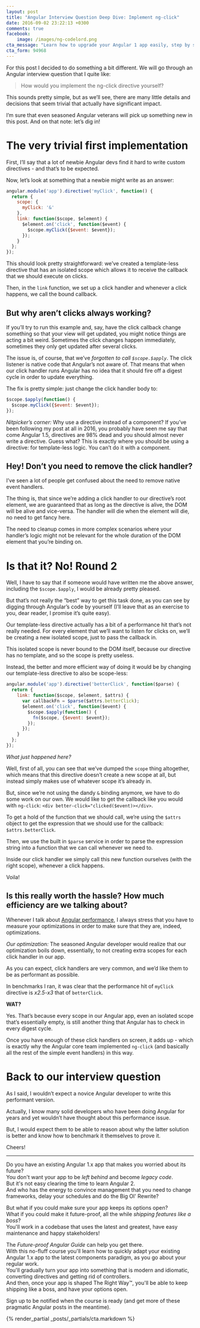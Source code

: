```yaml
---
layout: post
title: "Angular Interview Question Deep Dive: Implement ng-click"
date: 2016-09-02 23:22:13 +0300
comments: true
facebook:
    image: /images/ng-codelord.png
cta_message: "Learn how to upgrade your Angular 1 app easily, step by step!"
cta_form: 94968
---
```


For this post I decided to do something a bit different.
We will go through an Angular interview question that I quite like:

> How would you implement the ng-click directive yourself?

This sounds pretty simple, but as we’ll see, there are many little details and decisions that seem trivial that actually have significant impact.

I’m sure that even seasoned Angular veterans will pick up something new in this post.
And on that note: let’s dig in!

# The very trivial first implementation

First, I’ll say that a lot of newbie Angular devs find it hard to write custom directives - and that’s to be expected.

Now, let’s look at something that a newbie might write as an answer:

```javascript
angular.module('app').directive('myClick', function() {
  return {
    scope: {
      myClick: '&'
    },
    link: function($scope, $element) {
      $element.on('click', function($event) {
        $scope.myClick({$event: $event});
      });
    }
  };
});
```

This should look pretty straightforward: we’ve created a template-less directive that has an isolated scope which allows it to receive the callback that we should execute on clicks.

Then, in the `link` function, we set up a click handler and whenever a click happens, we call the bound callback.

## But why aren’t clicks always working?

If you’ll try to run this example and, say, have the click callback change something so that your view will get updated, you might notice things are acting a bit weird.
Sometimes the click changes happen immediately, sometimes they only get updated after several clicks.

The issue is, of course, that we’ve *forgotten to call `$scope.$apply`*.
The click listener is native code that Angular’s not aware of.
That means that when our click handler runs Angular has no idea that it should fire off a digest cycle in order to update everything.

The fix is pretty simple: just change the click handler body to:

```javascript
$scope.$apply(function() {
  $scope.myClick({$event: $event});
});
```

*Nitpicker’s corner:* Why use a directive instead of a component?
If you’ve been following my post at all in 2016, you probably have seen me say that come Angular 1.5, directives are 98% dead and you should almost never write a directive.
Guess what?
This is exactly where you should be using a directive: for template-less logic.
You can’t do it with a component.

## Hey! Don’t you need to remove the click handler?

I’ve seen a lot of people get confused about the need to remove native event handlers.

The thing is, that since we’re adding a click handler to our directive’s root element, we are guaranteed that as long as the directive is alive, the DOM will be alive and vice-versa.
The handler will die when the element will die, no need to get fancy here.

The need to cleanup comes in more complex scenarios where your handler’s logic might not be relevant for the whole duration of the DOM element that you’re binding on.

# Is that it? No! Round 2

Well, I have to say that if someone would have written me the above answer, including the `$scope.$apply`, I would be already pretty pleased.

But that’s not really the “best” way to get this task done, as you can see by digging through Angular’s code by yourself (I’ll leave that as an exercise to you, dear reader, I promise it’s quite easy).

Our template-less directive actually has a bit of a performance hit that’s not really needed.
For every element that we’ll want to listen for clicks on, we’ll be creating a new isolated scope, just to pass the callback in.

This isolated scope is never bound to the DOM itself, because our directive has no template, and so the scope is pretty useless.

Instead, the better and more efficient way of doing it would be by changing our template-less directive to also be scope-less:

```javascript
angular.module('app').directive('betterClick', function($parse) {
  return {
    link: function($scope, $element, $attrs) {
      var callbackFn = $parse($attrs.betterClick);
      $element.on('click', function($event) {
        $scope.$apply(function() {
          fn($scope, {$event: $event});
        });
      });
    }
  };
});
```

*What just happened here?*

Well, first of all, you can see that we’ve dumped the `scope` thing altogether, which means that this directive doesn’t create a new scope at all, but instead simply makes use of whatever scope it’s already in.

But, since we’re not using the dandy `&` binding anymore, we have to do some work on our own.
We would like to get the callback like you would with `ng-click`: `<div better-click="clicked($event)></div>`.

To get a hold of the function that we should call, we’re using the `$attrs` object to get the expression that we should use for the callback: `$attrs.betterClick`.

Then, we use the built in `$parse` service in order to parse the  expression string into a function that we can call whenever we need to.

Inside our click handler we simply call this new function ourselves (with the right scope), whenever a click happens.

Voila!

## Is this really worth the hassle? How much efficiency are we talking about?

Whenever I talk about [Angular performance](http://www.codelord.net/2015/08/03/angular-performance-diagnosis-101/), I always stress that you have to measure your optimizations in order to make sure that they are, indeed, optimizations.

*Our optimization:* The seasoned Angular developer would realize that our optimization boils down, essentially, to not creating extra scopes for each click handler in our app.

As you can expect, click handlers are very common, and we’d like them to be as performant as possible.

In benchmarks I ran, it was clear that the performance hit of `myClick` directive is *x2.5-x3* that of `betterClick`.

**WAT?**

Yes.
That’s because every scope in our Angular app, even an isolated scope that’s essentially empty, is still another thing that Angular has to check in every digest cycle.

Once you have enough of these click handlers on screen, it adds up - which is exactly why the Angular core team implemented `ng-click` (and basically all the rest of the simple event handlers) in this way.

# Back to our interview question

As I said, I wouldn’t expect a novice Angular developer to write this performant version.

Actually, I know many solid developers who have been doing Angular for years and yet wouldn’t have thought about this performance issue.

But, I would expect them to be able to reason about why the latter solution is better and know how to benchmark it themselves to prove it.

Cheers!

<hr>

Do you have an existing Angular 1.x app that makes you worried about its future?  
You don't want your app to be *left behind* and become *legacy code*.  
But it's not easy clearing the time to learn Angular 2.  
And who has the energy to convince management that you need to change frameworks, delay your schedules and do the Big Ol' Rewrite?

But what if you could make sure your app keeps its options open?  
What if you could make it future-proof, all the while *shipping features like a boss*?  
You'll work in a codebase that uses the latest and greatest, have easy maintenance and happy stakeholders!

The *Future-proof Angular Guide* can help you get there.  
With this no-fluff course you'll learn how to quickly adapt your existing Angular 1.x app to the latest components paradigm, as you go about your regular work.  
You'll gradually turn your app into something that is modern and idiomatic, converting directives and getting rid of controllers.  
And then, once your app is shaped The Right Way™, you'll be able to keep shipping like a boss, and have your options open.

Sign up to be notified when the course is ready (and get more of these pragmatic Angular posts in the meantime).

{% render_partial _posts/_partials/cta.markdown %}
